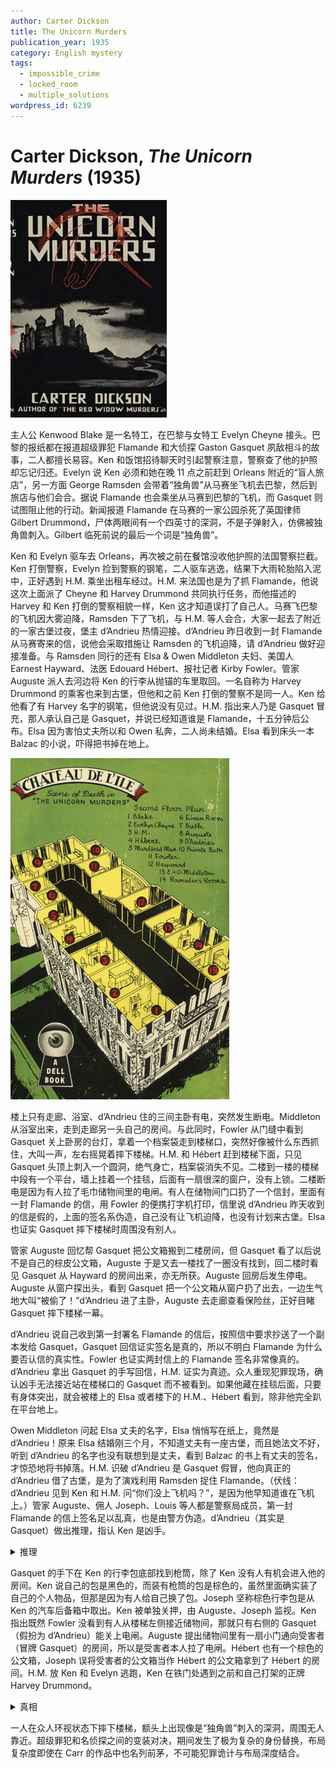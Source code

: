```yaml
---
author: Carter Dickson
title: The Unicorn Murders
publication_year: 1935
category: English mystery
tags:
  - impossible_crime
  - locked_room
  - multiple_solutions
wordpress_id: 6239
---
```


# Carter Dickson, <i>The Unicorn Murders</i> (1935)

<img src=images/1935_cover.jpg width=250/>

主人公 Kenwood Blake 是一名特工，在巴黎与女特工 Evelyn Cheyne 接头。巴黎的报纸都在报道超级罪犯 Flamande 和大侦探 Gaston Gasquet 夙敌相斗的故事，二人都擅长易容。Ken 和饭馆招待聊天时引起警察注意，警察查了他的护照却忘记归还。Evelyn 说 Ken 必须和她在晚 11 点之前赶到 Orleans 附近的“盲人旅店”，另一方面 George Ramsden 会带着“独角兽”从马赛坐飞机去巴黎，然后到旅店与他们会合。据说 Flamande 也会乘坐从马赛到巴黎的飞机，而 Gasquet 则试图阻止他的行动。新闻报道 Flamande 在马赛的一家公园杀死了英国律师 Gilbert Drummond，尸体两眼间有一个四英寸的深洞，不是子弹射入，仿佛被独角兽刺入。Gilbert 临死前说的最后一个词是“独角兽”。

Ken 和 Evelyn 驱车去 Orleans，再次被之前在餐馆没收他护照的法国警察拦截。Ken 打倒警察，Evelyn 捡到警察的钢笔，二人驱车逃逸，结果下大雨轮胎陷入泥中，正好遇到 H.M. 乘坐出租车经过。H.M. 来法国也是为了抓 Flamande，他说这次上面派了 Cheyne 和 Harvey Drummond 共同执行任务，而他描述的 Harvey 和 Ken 打倒的警察相貌一样，Ken 这才知道误打了自己人。马赛飞巴黎的飞机因大雾迫降，Ramsden 下了飞机，与 H.M. 等人会合，大家一起去了附近的一家古堡过夜，堡主 d’Andrieu 热情迎接。d’Andrieu 昨日收到一封 Flamande 从马赛寄来的信，说他会采取措施让 Ramsden 的飞机迫降，请 d’Andrieu 做好迎接准备。与 Ramsden 同行的还有 Elsa & Owen Middleton 夫妇、美国人 Earnest Hayward、法医 Edouard Hébert、报社记者 Kirby Fowler。管家 Auguste 派人去河边将 Ken 的行李从抛锚的车里取回。一名自称为 Harvey Drummond 的乘客也来到古堡，但他和之前 Ken 打倒的警察不是同一人。Ken 给他看了有 Harvey 名字的钢笔，但他说没有见过。H.M. 指出来人乃是 Gasquet 冒充，那人承认自己是 Gasquet，并说已经知道谁是 Flamande，十五分钟后公布。Elsa 因为害怕丈夫所以和 Owen 私奔，二人尚未结婚。Elsa 看到床头一本 Balzac 的小说，吓得把书掉在地上。

<img src=images/1935_mapback.jpg width=350/>

楼上只有走廊、浴室、d’Andrieu 住的三间主卧有电，突然发生断电。Middleton 从浴室出来，走到走廊另一头自己的房间。与此同时，Fowler 从门缝中看到 Gasquet 关上卧房的台灯，拿着一个档案袋走到楼梯口，突然好像被什么东西抓住，大叫一声，左右摇晃着摔下楼梯。H.M. 和 Hébert 赶到楼梯下面，只见 Gasquet 头顶上刺入一个圆洞，绝气身亡，档案袋消失不见。二楼到一楼的楼梯中段有一个平台，墙上挂着一个挂毯，后面有一扇很深的窗户，没有上锁。二楼断电是因为有人拉了毛巾储物间里的电闸。有人在储物间门口扔了一个信封，里面有一封 Flamande 的信，用 Fowler 的便携打字机打印，信里说 d’Andrieu 昨天收到的信是假的，上面的签名系伪造，自己没有让飞机迫降，也没有计划来古堡。Elsa 也证实 Gasquet 摔下楼梯时周围没有别人。

管家 Auguste 回忆帮 Gasquet 把公文箱搬到二楼房间，但 Gasquet 看了以后说不是自己的棕皮公文箱，Auguste 于是又去一楼找了一圈没有找到，回二楼时看见 Gasquet 从 Hayward 的房间出来，亦无所获。Auguste 回房后发生停电。Auguste 从窗户探出头，看到 Gasquet 把一个公文箱从窗户扔了出去，一边生气地大叫“被偷了！”d’Andrieu 进了主卧，Auguste 去走廊查看保险丝，正好目睹 Gasquet 摔下楼梯一幕。

d’Andrieu 说自己收到第一封署名 Flamande 的信后，按照信中要求抄送了一个副本发给 Gasquet，Gasquet 回信证实签名是真的，所以不明白 Flamande 为什么要否认信的真实性。Fowler 也证实两封信上的 Flamande 签名非常像真的。d’Andrieu 拿出 Gasquet 的手写回信，H.M. 证实为真迹。众人重现犯罪现场，确认凶手无法接近站在楼梯口的 Gasquet 而不被看到。如果他藏在挂毯后面，只要有身体突出，就会被楼上的 Elsa 或者楼下的 H.M.、Hébert 看到，除非他完全趴在平台地上。

Owen Middleton 问起 Elsa 丈夫的名字，Elsa 悄悄写在纸上，竟然是 d’Andrieu！原来 Elsa 结婚刚三个月，不知道丈夫有一座古堡，而且她法文不好，听到 d’Andrieu 的名字也没有联想到是丈夫，看到 Balzac 的书上有丈夫的签名，才惊恐地将书掉落。H.M. 识破 d’Andrieu 是 Gasquet 假冒，他向真正的 d’Andrieu 借了古堡，是为了演戏利用 Ramsden 捉住 Flamande。（伏线：d’Andrieu 见到 Ken 和 H.M. 问“你们没上飞机吗？”，是因为他早知道谁在飞机上。）管家 Auguste、佣人 Joseph、Louis 等人都是警察局成员，第一封 Flamande 的信上签名足以乱真，也是由警方伪造。d’Andrieu（其实是 Gasquet）做出推理，指认 Ken 是凶手。

<details><summary>推理</summary>
Flamande 藏在挂毯后杀人，凶器是一根十一寸长的钢铁枪筒，用弹药触发可以射出长钉。受害者看到 Flamande 拿着枪筒，受惊跌落楼梯。Flamande 匍匐在平台上接近受害者，把长钉射入其额头，然后马上拔出，因为趴得很低所以没有被看见。Flamande 捡起受害者的档案袋，回到挂毯后面，从窗户爬到房顶，再从 Hayward 房间的窗户回到室内。因为 Hayward 关了台灯，所以看不到有人进屋，而且暴雨声音大，也听不到有人踩在地毯上。Fowler 看到挂毯轻微摆动，以为是被尸体碰到。窗框上留下泥印，所有上过二楼的人当中只有 Ken 没有换鞋，所以他是 Flamande。Hayward 说自己在熄灯前锁上了房间窗户，因此凶手不可能从窗户进来，但 d’Andrieu 指出他房间的窗户把手已经坏了。
</details>

Gasquet 的手下在 Ken 的行李包底部找到枪筒，除了 Ken 没有人有机会进入他的房间。Ken 说自己的包是黑色的，而装有枪筒的包是棕色的，虽然里面确实装了自己的个人物品，但那是因为有人给自己换了包。Joseph 坚称棕色行李包是从 Ken 的汽车后备箱中取出。Ken 被单独关押，由 Auguste、Joseph 监视。Ken 指出既然 Fowler 没看到有人从楼梯左侧接近储物间，那就只有右侧的 Gasquet（假扮为 d’Andrieu）能关上电闸。Auguste 提出储物间里有一扇小门通向受害者（冒牌 Gasquet）的房间，所以是受害者本人拉了电闸。Hébert 也有一个棕色的公文箱，Joseph 误将受害者的公文箱当作 Hébert 的公文箱拿到了 Hébert 的房间。H.M. 放 Ken 和 Evelyn 逃跑，Ken 在铁门处遇到之前和自己打架的正牌 Harvey Drummond。

<details><summary>真相</summary>
本作包含复杂的身份替换，整理如下。
<ul>
<li>Harvey Drummond：被 Flamande 用“独角兽”在马赛公园杀死。因为穿了 Gilbert 的外套，被新闻错误地报道为 Gilbert Drummond。</li>
<li>Gilbert Drummond：冒充 Harvey 来到古堡，被 H.M. 指认成 Gasquet 后没有否认，后被 Flamande 用“独角兽”在楼梯上杀死。</li>
<li>Flamande：杀死 Harvey Drummond 后拿走了他的身份证明，冒充 Harvey 没收了 Ken 的护照，被 Ken 打倒，潜入古堡杀死 Gilbert，最后在铁门处拦截 Ken。</li>
<li>Gaston Gasquet：冒充 d’Andrieu 在古堡设局抓 Flamande。</li>
</ul>
所以 Gilbert Drummond、Flamande 两人 <b>同时冒充</b> Harvey！

Flamande 杀死 Harvey，按计划应该取而代之坐上去巴黎的飞机，但看了报纸不确定自己到底杀了 Harvey 还是 Gilbert，也不敢冒险登机，只好坐了早一班的飞机去了巴黎，利用 Harvey 的身份与当地警方合作，拿到了警服等装备。Flamande 在 Harvey 的接头地点潜伏，目睹 Evelyn 与 Ken 接头，决定跟踪二人找到 Ramsden 的行踪。Flamande 被 Ken 打倒后目睹飞机迫降，意识到有机会冒充 Harvey 进入古堡，便把装有“独角兽”的棕色行李包暂存在 Ken 的汽车后备箱，偷偷潜入古堡，躲在暗处观察。H.M. 怀疑 Gilbert 冒充 Harvey，故意诈称他是 Gasquet，Gilbert 没有否认，这恰好证实他不是 Flamande，因为真正的 Flamande 不会当着 Gasquet 的面冒充 Gasquet。H.M. 给了 Gilbert 一根硫火柴，Gilbert 拿过去就点，结果吸进去一堆硫气体引发咳嗽（伏线），也说明他不是法国人。Gilbert 从 Ken 那里得知 Flamande 变装为 Harvey，预计他会很快来到古堡，于是上楼找能够揭穿 Flamande 身份的文件，但 Joseph 错将他的公文箱拿到了 Hébert 房间，所以他一时没能找到文件。

Flamande 潜入二楼，从 Ken 房间的棕色行李包中取出“独角兽”，从 Fowler 的房间偷了打字机（伏线：Gilbert 上楼时别人都没有上楼，也就没有机会偷打字机），将 Gilbert 拉到挂毯后面用“独角兽”杀死，又从 Hayward 的窗户潜回二楼（伏线：Auguste 看到“Gilbert”从 Hayward 的房间出来），把“独角兽”放回棕色行李包底部。Flamande 拉下电闸，把能够揭穿自己身份造假的公文箱从窗户扔出，恰好被 Auguste 看见，所以大叫“被偷了”掩饰。Flamande 拿着档案袋走到楼梯口，恰好又被 Fowler 从门缝看见，急中生智，大叫一声摔下楼梯，匍匐在平台上拽出藏在挂毯后面的 Gilbert 的尸体，将尸体推下一楼，然后从挂毯后面的窗户逃逸，整个过程不超过几秒钟。大家看到 Gilbert 摔下楼梯，其实前半段是 Flamande 扮演，后半段是 Gilbert 的尸体滚下楼梯。Flamande 在 Harvey 房间和储物间之间藏猫猫躲避搜捕。Flamande 将 Ken 的个人物品放到棕色行李包中，进一步完成陷害。H.M. 和 Gasquet 演双簧指认 Ken 是凶手，并放他逃跑，是为了诱使 Flamande 以 Harvey 的身份现身。
</details>

一人在众人环视状态下摔下楼梯，额头上出现像是“独角兽”刺入的深洞，周围无人靠近。超级罪犯和名侦探之间的变装对决，期间发生了极为复杂的身份替换，布局复杂度即使在 Carr 的作品中也名列前茅，不可能犯罪诡计与布局深度结合。